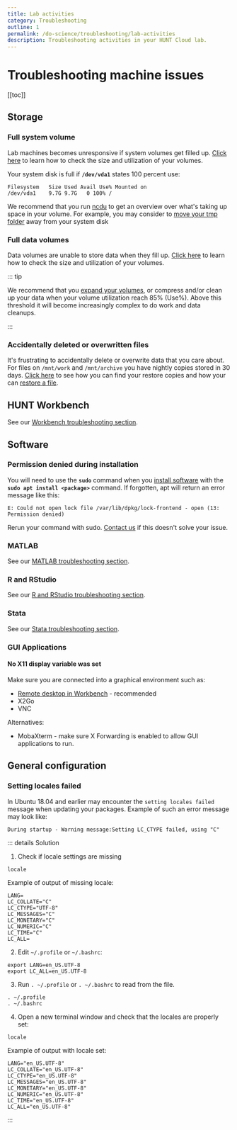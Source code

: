 ```yaml
---
title: Lab activities
category: Troubleshooting
outline: 1
permalink: /do-science/troubleshooting/lab-activities
description: Troubleshooting activities in your HUNT Cloud lab.
---
```


# Troubleshooting machine issues

[[toc]]



## Storage

### Full system volume

Lab machines becomes unresponsive if system volumes get filled up. [Click here](/do-science/faq/storage#how-can-i-see-the-sizes-of-my-lab-volumes) to learn how to check the size and utilization of your volumes.

Your system disk is full if **`/dev/vda1`** states 100 percent use:

```
Filesystem   Size Used Avail Use% Mounted on
/dev/vda1    9.7G 9.7G   0 100% /
```

We recommend that you run [ncdu](/do-science/faq/storage#how-can-i-find-out-what-is-taking-the-most-space-on-volume) to get an overview over what's taking up space in your volume. For example, you may consider to [move your tmp folder](/do-science/faq/storage#how-can-i-move-my-tmp-out-of-the-root) away from your system disk

### Full data volumes

Data volumes are unable to store data when they fill up. [Click here](/do-science/faq/storage#how-can-i-see-the-sizes-of-my-lab-volumes) to learn how to check the size and utilization of your volumes.

::: tip

We recommend that you [expand your volumes](/administer-science/service-desk/lab-orders#store), or compress and/or clean up your data when your volume utilization reach 85% (Use%). Above this threshold it will become increasingly complex to do work and data cleanups.

:::

### Accidentally deleted or overwritten files

It's frustrating to accidentally delete or overwrite data that you care about. For files on `/mnt/work` and `/mnt/archive` you have nightly copies stored in 30 days. [Click here](/administer-science/data/faq#where-do-i-find-my-restore-files) to see how you can find your restore copies and how your can [restore a file](/administer-science/data/faq#how-can-i-restore-a-file).



## HUNT Workbench

See our [Workbench troubleshooting section](/do-science/hunt-workbench/troubleshooting).



## Software

### Permission denied during installation

You will need to use the **`sudo`** command when you [install software](/do-science/faq/compute#software) with the **`sudo apt install <package>`** command. If forgotten, apt will return an error message like this:

```
E: Could not open lock file /var/lib/dpkg/lock-frontend - open (13: Permission denied)
```

Rerun your command with sudo. [Contact us](/contact) if this doesn't solve your issue.


### MATLAB

See our [MATLAB troubleshooting section](/do-science/tools/analytical/matlab#activate-license).

### R and RStudio

See our [R and RStudio troubleshooting section](/do-science/tools/analytical/r-studio#troubleshooting).

### Stata

See our [Stata troubleshooting section](/do-science/tools/analytical/stata#troubleshooting).

### GUI Applications

#### No X11 display variable was set

Make sure you are connected into a graphical environment such as:
- [Remote desktop in Workbench](/do-science/hunt-workbench/getting-started/10-remote-desktop) - recommended
- X2Go
- VNC

Alternatives:
- MobaXterm - make sure X Forwarding is enabled to allow GUI applications to run.

## General configuration

### Setting locales failed

In Ubuntu 18.04 and earlier may encounter the `setting locales failed` message when updating your packages. Example of such an error message may look like:

```
During startup - Warning message:Setting LC_CTYPE failed, using "C"
```

::: details Solution

1. Check if locale settings are missing

```
locale
```

Example of output of missing locale:

```
LANG=
LC_COLLATE="C"
LC_CTYPE="UTF-8"
LC_MESSAGES="C"
LC_MONETARY="C"
LC_NUMERIC="C"
LC_TIME="C"
LC_ALL=
```

2. Edit `~/.profile` or `~/.bashrc`:

```
export LANG=en_US.UTF-8
export LC_ALL=en_US.UTF-8
```

3. Run `. ~/.profile` or `. ~/.bashrc` to read from the file.

```
. ~/.profile
. ~/.bashrc
```

4. Open a new terminal window and check that the locales are properly set:

```
locale
```

Example of output with locale set:

```
LANG="en_US.UTF-8"
LC_COLLATE="en_US.UTF-8"
LC_CTYPE="en_US.UTF-8"
LC_MESSAGES="en_US.UTF-8"
LC_MONETARY="en_US.UTF-8"
LC_NUMERIC="en_US.UTF-8"
LC_TIME="en_US.UTF-8"
LC_ALL="en_US.UTF-8"
```

:::
